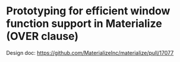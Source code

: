 # Prototyping for efficient window function support in Materialize (OVER clause)

Design doc: https://github.com/MaterializeInc/materialize/pull/17077
